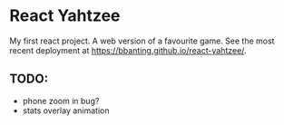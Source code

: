 # React Yahtzee

My first react project. A web version of a favourite game. See the most recent deployment at https://bbanting.github.io/react-yahtzee/.

## TODO:
- phone zoom in bug?
- stats overlay animation